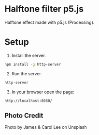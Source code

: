# Halftone filter p5.js

Halftone effect made with p5.js (Processing).

# Setup

1. Install the server.

```bash
npm install -g http-server
```

2. Run the server.

```bash
http-server
```

3. In your browser open the page:
```
http://localhost:8080/
```

## Photo Credit
Photo by James & Carol Lee on Unsplash
